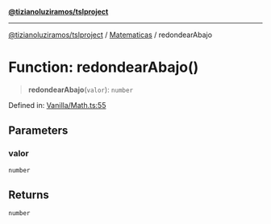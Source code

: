 [**@tizianoluziramos/tslproject**](../../../../README.md)

***

[@tizianoluziramos/tslproject](../../../../globals.md) / [Matematicas](../README.md) / redondearAbajo

# Function: redondearAbajo()

> **redondearAbajo**(`valor`): `number`

Defined in: [Vanilla/Math.ts:55](https://github.com/tizianoluziramos/TypeScript-Lenguage-Proyect/blob/1a68252d6a31602ecc3346fe4bed87bd01ab43ff/src/Vanilla/Math.ts#L55)

## Parameters

### valor

`number`

## Returns

`number`
